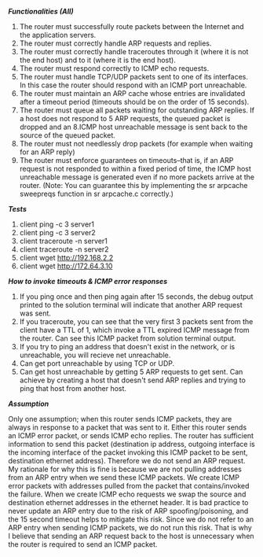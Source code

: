 ***Functionalities (All)***

1. The router must successfully route packets between the Internet and the application servers.
2. The router must correctly handle ARP requests and replies.
3. The router must correctly handle traceroutes through it (where it is not the end host) and to it (where it is the end host).
4. The router must respond correctly to ICMP echo requests.
5. The router must handle TCP/UDP packets sent to one of its interfaces. In this case the router should respond with an ICMP port unreachable.
6. The router must maintain an ARP cache whose entries are invalidated after a timeout period (timeouts should be on the order of 15 seconds).
7. The router must queue all packets waiting for outstanding ARP replies. If a host does not respond to 5 ARP requests, the queued packet is dropped and an 8.ICMP host unreachable message is sent back to the source of the queued packet.
8. The router must not needlessly drop packets (for example when waiting for an ARP reply)
9. The router must enforce guarantees on timeouts–that is, if an ARP request is not responded to within a fixed period of time, the ICMP host unreachable message is generated even if no more packets arrive at the router. (Note: You can guarantee this by implementing the sr arpcache sweepreqs function in sr arpcache.c correctly.)

***Tests***

1. client ping -c 3 server1
2. client ping -c 3 server2
3. client traceroute -n server1
4. client traceroute -n server2
5. client wget http://192.168.2.2
6. client wget http://172.64.3.10

***How to invoke timeouts & ICMP error responses***

1. If you ping once and then ping again after 15 seconds, the debug output printed to the solution terminal will indicate that another ARP request was sent.
2. If you traceroute, you can see that the very first 3 packets sent from the client have a TTL of 1, which invoke a TTL expired ICMP message from the router. Can see this ICMP packet from solution terminal output.
3. If you try to ping an address that doesn't exist in the network, or is unreachable, you will recieve net unreachable.
4. Can get port unreachable by using TCP or UDP.
5. Can get host unreachable by getting 5 ARP requests to get sent. Can achieve by creating a host that doesn't send ARP replies and trying to ping that host from another host.

***Assumption***

Only one assumption; when this router sends ICMP packets, they are always in response to a packet that was sent to it. Either this router sends an ICMP error packet, or sends ICMP echo replies. The router has sufficient information to send this packet (destination ip address, outgoing interface is the incoming interface of the packet invoking this ICMP packet to be sent, destination ethernet address). Therefore we do not send an ARP request. My rationale for why this is fine is because we are not pulling addresses from an ARP entry when we send these ICMP packets. We create ICMP error packets with addresses pulled from the packet that contains/invoked the failure. When we create ICMP echo requests we swap the source and destination ethernet addresses in the ethernet header. It is bad practice to never update an ARP entry due to the risk of ARP spoofing/poisoning, and the 15 second timeout helps to mitigate this risk. Since we do not refer to an ARP entry when sending ICMP packets, we do not run this risk. That is why I believe that sending an ARP request back to the host is unnecessary when the router is required to send an ICMP packet.